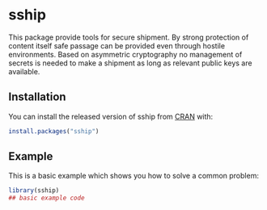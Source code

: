 
# sship

<!-- badges: start -->
<!-- badges: end -->

This package provide tools for secure shipment. By strong protection of content itself safe passage can be provided even through hostile environments. Based on asymmetric cryptography no management of secrets is needed to make a shipment as long as relevant public keys are available.

## Installation

You can install the released version of sship from [CRAN](https://CRAN.R-project.org) with:

``` r
install.packages("sship")
```

## Example

This is a basic example which shows you how to solve a common problem:

``` r
library(sship)
## basic example code
```


